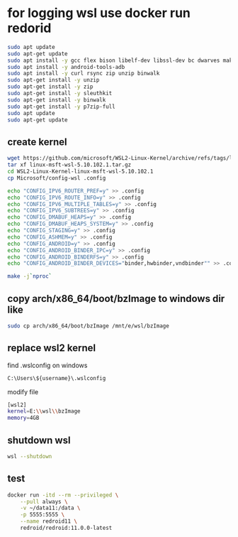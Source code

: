 # for logging wsl use docker run redorid
```bash
sudo apt update
sudo apt-get update
sudo apt install -y gcc flex bison libelf-dev libssl-dev bc dwarves make git
sudo apt install -y android-tools-adb
sudo apt install -y curl rsync zip unzip binwalk
sudo apt-get install -y unzip
sudo apt-get install -y zip
sudo apt-get install -y sleuthkit
sudo apt-get install -y binwalk
sudo apt-get install -y p7zip-full
sudo apt update
sudo apt-get update
```

## create kernel
```bash
wget https://github.com/microsoft/WSL2-Linux-Kernel/archive/refs/tags/linux-msft-wsl-5.10.102.1.tar.gz
tar xf linux-msft-wsl-5.10.102.1.tar.gz
cd WSL2-Linux-Kernel-linux-msft-wsl-5.10.102.1
cp Microsoft/config-wsl .config

echo "CONFIG_IPV6_ROUTER_PREF=y" >> .config
echo "CONFIG_IPV6_ROUTE_INFO=y" >> .config
echo "CONFIG_IPV6_MULTIPLE_TABLES=y" >> .config
echo "CONFIG_IPV6_SUBTREES=y" >> .config
echo "CONFIG_DMABUF_HEAPS=y" >> .config
echo "CONFIG_DMABUF_HEAPS_SYSTEM=y" >> .config
echo "CONFIG_STAGING=y" >> .config
echo "CONFIG_ASHMEM=y" >> .config
echo "CONFIG_ANDROID=y" >> .config
echo "CONFIG_ANDROID_BINDER_IPC=y" >> .config
echo "CONFIG_ANDROID_BINDERFS=y" >> .config
echo "CONFIG_ANDROID_BINDER_DEVICES="binder,hwbinder,vndbinder"" >> .config

make -j`nproc`
```
## copy arch/x86_64/boot/bzImage to windows dir like
```bash
sudo cp arch/x86_64/boot/bzImage /mnt/e/wsl/bzImage
```

## replace wsl2 kernel
find  .wslconfig on windows
```bash
C:\Users\${username}\.wslconfig
```
modify file
```bash
[wsl2]
kernel=E:\\wsl\\bzImage
memory=4GB
```
## shutdown wsl
```bash
wsl --shutdown
```
## test
```bash
docker run -itd --rm --privileged \
    --pull always \
    -v ~/data11:/data \
    -p 5555:5555 \
    --name redroid11 \
    redroid/redroid:11.0.0-latest
```
